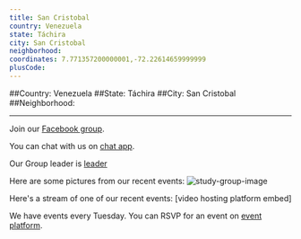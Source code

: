 ```yaml
---
title: San Cristobal
country: Venezuela
state: Táchira
city: San Cristobal
neighborhood: 
coordinates: 7.771357200000001,-72.22614659999999
plusCode:
---
```


##Country: Venezuela
##State: Táchira
##City: San Cristobal
##Neighborhood: 
*****
Join our [Facebook group](https://www.facebook.com/groups/free.code.camp.san.cristobal.tachira).

You can chat with us on [chat app]().

Our Group leader is [leader]()

Here are some pictures from our recent events:
![study-group-image]()

Here's a stream of one of our recent events:
[video hosting platform embed]

We have events every Tuesday. You can RSVP for an event on [event platform]().
